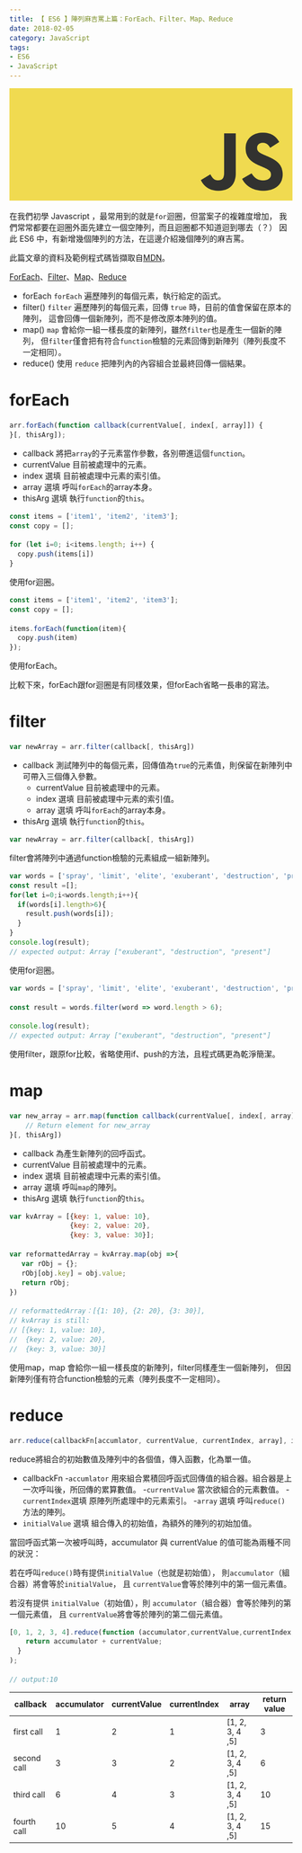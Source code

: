 ```yaml
---
title: 【 ES6 】陣列麻吉罵上篇：ForEach、Filter、Map、Reduce
date: 2018-02-05
category: JavaScript
tags:
- ES6
- JavaScript
---
```

![](/img/javascript.jpg)

在我們初學 Javascript ，最常用到的就是`for`迴圈，但當案子的複雜度增加，
我們常常都要在迴圈外面先建立一個空陣列，而且迴圈都不知道迴到哪去（？）
因此 ES6 中，有新增幾個陣列的方法，在這邊介紹幾個陣列的麻吉罵。

此篇文章的資料及範例程式碼皆擷取自[MDN](https://developer.mozilla.org/zh-TW/)。

[ForEach](https://developer.mozilla.org/zh-TW/docs/Web/JavaScript/Reference/Global_Objects/Array/forEach)、[Filter](https://developer.mozilla.org/zh-TW/docs/Web/JavaScript/Reference/Global_Objects/Array/filter)、[Map](https://developer.mozilla.org/en-US/docs/Web/JavaScript/Reference/Global_Objects/Array/map)、[Reduce](https://developer.mozilla.org/zh-TW/docs/Web/JavaScript/Reference/Global_Objects/Array/Reduce)





<!-- more -->

*   forEach
    `forEach` 遍歷陣列的每個元素，執行給定的函式。
*   filter()
    `filter` 遍歷陣列的每個元素，回傳 `true` 時，目前的值會保留在原本的陣列，
    這會回傳一個新陣列，而不是修改原本陣列的值。
*   map()
    `map` 會給你一組一樣長度的新陣列，雖然`filter`也是產生一個新的陣列，
    但`filter`僅會把有符合`function`檢驗的元素回傳到新陣列（陣列長度不一定相同）。
*   reduce()
    使用 `reduce` 把陣列內的內容組合並最終回傳一個結果。

# forEach
```js
arr.forEach(function callback(currentValue[, index[, array]]) {
}[, thisArg]);
```

*   callback
    將把`array`的子元素當作參數，各別帶進這個`function`。
*   currentValue
    目前被處理中的元素。
*   index 選填
    目前被處理中元素的索引值。
*   array 選填
    呼叫`forEach`的array本身。
*   thisArg 選填
    執行`function`的`this`。

```js
const items = ['item1', 'item2', 'item3'];
const copy = [];

for (let i=0; i<items.length; i++) {
  copy.push(items[i])
}
```
使用for迴圈。

```js
const items = ['item1', 'item2', 'item3'];
const copy = [];

items.forEach(function(item){
  copy.push(item)
});
```
使用forEach。

比較下來，forEach跟for迴圈是有同樣效果，但forEach省略一長串的寫法。

# filter
```js
var newArray = arr.filter(callback[, thisArg])
```

*   callback
    測試陣列中的每個元素，回傳值為`true`的元素值，則保留在新陣列中可帶入三個傳入參數。
    *   currentValue
        目前被處理中的元素。
    *   index 選填
        目前被處理中元素的索引值。
    *   array 選填
        呼叫`forEach`的array本身。
*   thisArg 選填
    執行`function`的`this`。

```js
var newArray = arr.filter(callback[, thisArg])
```
filter會將陣列中通過function檢驗的元素組成一組新陣列。

```js
var words = ['spray', 'limit', 'elite', 'exuberant', 'destruction', 'present'];
const result =[];
for(let i=0;i<words.length;i++){
  if(words[i].length>6){
    result.push(words[i]);
  }
}
console.log(result);
// expected output: Array ["exuberant", "destruction", "present"]
```
使用for迴圈。

```js
var words = ['spray', 'limit', 'elite', 'exuberant', 'destruction', 'present'];

const result = words.filter(word => word.length > 6);

console.log(result);
// expected output: Array ["exuberant", "destruction", "present"]
```
使用filter，跟原for比較，省略使用if、push的方法，且程式碼更為乾淨簡潔。

# map

```js
var new_array = arr.map(function callback(currentValue[, index[, array]]) {
    // Return element for new_array
}[, thisArg])
```

*   callback
    為產生新陣列的回呼函式。
*   currentValue
    目前被處理中的元素。
*   index 選填
    目前被處理中元素的索引值。
*   array 選填
    呼叫`map`的陣列。
*   thisArg 選填
    執行`function`的`this`。

```js
var kvArray = [{key: 1, value: 10}, 
               {key: 2, value: 20}, 
               {key: 3, value: 30}];

var reformattedArray = kvArray.map(obj =>{ 
   var rObj = {};
   rObj[obj.key] = obj.value;
   return rObj;
})

// reformattedArray：[{1: 10}, {2: 20}, {3: 30}], 
// kvArray is still: 
// [{key: 1, value: 10}, 
//  {key: 2, value: 20}, 
//  {key: 3, value: 30}]
```
使用map，map 會給你一組一樣長度的新陣列，filter同樣產生一個新陣列，
但因新陣列僅有符合function檢驗的元素（陣列長度不一定相同）。

# reduce
```js
arr.reduce(callbackFn[accumlator, currentValue, currentIndex, array], initialValue)
```
reduce將組合的初始數值及陣列中的各個值，傳入函數，化為單一值。

*   callbackFn
    -`accumlator`
    用來組合累積回呼函式回傳值的組合器。組合器是上一次呼叫後，所回傳的累算數值。
    -`currentValue`
    當次欲組合的元素數值。
    -`currentIndex`選填
    原陣列所處理中的元素索引。
    -`array` 選填
    呼叫`reduce()`方法的陣列。
*   `initialValue` 選填
    組合傳入的初始值，為額外的陣列的初始加值。

當回呼函式第一次被呼叫時，accumulator 與 currentValue 的值可能為兩種不同的狀況：

若在呼叫`reduce()`時有提供`initialValue`（也就是初始值），
則`accumulator`（組合器）將會等於`initialValue`，
且 `currentValue`會等於陣列中的第一個元素值。

若沒有提供 `initialValue`（初始值），則 `accumulator`（組合器）會等於陣列的第一個元素值，
且 `currentValue`將會等於陣列的第二個元素值。

```js
[0, 1, 2, 3, 4].reduce(function (accumulator,currentValue,currentIndex,array) {
    return accumulator + currentValue;
  }
);

// output:10
```

| callback | accumulator | currentValue | currentIndex | array | return value |
| --- | --- | --- | --- | --- | --- |
| first call | 1 | 2 | 1 | [1, 2, 3, 4 ,5] | 3 |
| second call | 3 | 3 | 2 | [1, 2, 3, 4 ,5] | 6 |
| third call | 6 | 4 | 3 | [1, 2, 3, 4 ,5] | 10 |
| fourth call | 10 | 5 | 4 | [1, 2, 3, 4 ,5] | 15 |